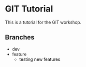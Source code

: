 # GIT Tutorial

This is a tutorial for the GIT workshop.

## Branches

- dev
- feature
  - testing new features
